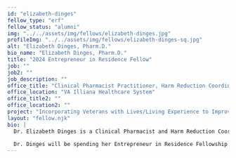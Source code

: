 ```yaml
---
id: "elizabeth-dinges"
fellow_type: "erf"
fellow_status: "alumni"
img: "../../assets/img/fellows/elizabeth-dinges.jpg"
profileImg: "../../assets/img/fellows/elizabeth-dinges-sq.jpg"
alt: "Elizabeth Dinges, Pharm.D."
bio_name: "Elizabeth Dinges, Pharm.D."
title: "2024 Entrepreneur in Residence Fellow"
job: ""
job2: ""
job_description: ""
office_title: "Clinical Pharmacist Practitioner, Harm Reduction Coordinator"
office_location: "VA Illiana Healthcare System"
office_title2: ""
office_location2: ""
project: "Incorporating Veterans with Lives/Living Experience to Improve VA Delivery of Harm Reduction Supplies and Services"
layout: "fellow.njk"
bio: |
  Dr. Elizabeth Dinges is a Clinical Pharmacist and Harm Reduction Coordinator at the VA Illiana Healthcare System and has been serving Veterans within VA since 2007. Dr. Dinges helped pilot VA's first syringe program, in 2017, which was recognized by the VHA Shark Tank Competition. To date, there are over 15 VA facilities who now have safe syringe programs due to her work. Dr. Dinges is viewed as an expert on harm reduction, both within and outside of VA, and has given numerous presentations on improving the delivery of harm reduction services to patients.<br><br> 

  Dr. Dinges will be spending her Entrepreneur in Residence Fellowship growing harm reduction offerings and delivery within VA and have it continue to be an exemplar to other federal and health care agencies to follow. Dr. Dinges will be working to add infectious disease and addiction treatment to harm reduction offerings, leaning on her current experience as Harm Reduction Coordinator. Dr. Dinges is partnering on this project with fellow 2024 Entrepreneur in Residence Fellow Dr. Minh Ho.
---
```

